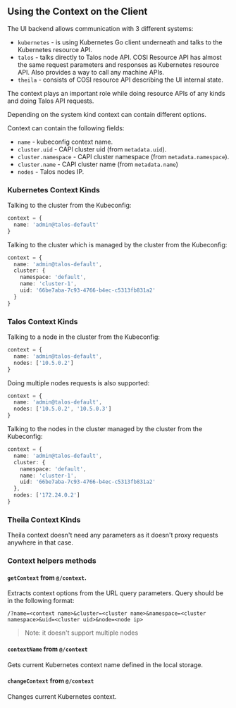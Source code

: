 ## Using the Context on the Client

The UI backend allows communication with 3 different systems:

- `kubernetes` - is using Kubernetes Go client underneath and talks to the
Kubernetes resource API.
- `talos` - talks directly to Talos node API. COSI Resource API has almost the same
request parameters and responses as Kubernetes resource API. Also provides a way to
call any machine APIs.
- `theila` - consists of COSI resource API describing the UI internal state.

The context plays an important role while doing resource APIs of any kinds and
doing Talos API requests.

Depending on the system kind context can contain different options.

Context can contain the following fields:

- `name` - kubeconfig context name.
- `cluster.uid` - CAPI cluster uid (from `metadata.uid`).
- `cluster.namespace` - CAPI cluster namespace (from `metadata.namespace`).
- `cluster.name` - CAPI cluster name (from `metadata.name`)
- `nodes` - Talos nodes IP.

### Kubernetes Context Kinds

Talking to the cluster from the Kubeconfig:

```typescript
context = {
  name: 'admin@talos-default'
}
```

Talking to the cluster which is managed by the cluster from the Kubeconfig:

```typescript
context = {
  name: 'admin@talos-default',
  cluster: {
    namespace: 'default',
    name: 'cluster-1',
    uid: '66be7aba-7c93-4766-b4ec-c5313fb831a2'
  }
}
```

### Talos Context Kinds

Talking to a node in the cluster from the Kubeconfig:

```typescript
context = {
  name: 'admin@talos-default',
  nodes: ['10.5.0.2']
}
```

Doing multiple nodes requests is also supported:

```typescript
context = {
  name: 'admin@talos-default',
  nodes: ['10.5.0.2', '10.5.0.3']
}
```

Talking to the nodes in the cluster managed by the cluster from the Kubeconfig:

```typescript
context = {
  name: 'admin@talos-default',
  cluster: {
    namespace: 'default',
    name: 'cluster-1',
    uid: '66be7aba-7c93-4766-b4ec-c5313fb831a2'
  },
  nodes: ['172.24.0.2']
}
```

### Theila Context Kinds

Theila context doesn't need any parameters as it doesn't proxy requests anywhere in that case.

### Context helpers methods

#### `getContext` from `@/context`.

Extracts context options from the URL query parameters.
Query should be in the following format:

```
/?name=<context name>&cluster=<cluster name>&namespace=<cluster namespace>&uid=<cluster uid>&node=<node ip>
```

> Note: it doesn't support multiple nodes

#### `contextName` from `@/context`

Gets current Kubernetes context name defined in the local storage.

#### `changeContext` from `@/context`

Changes current Kubernetes context.

